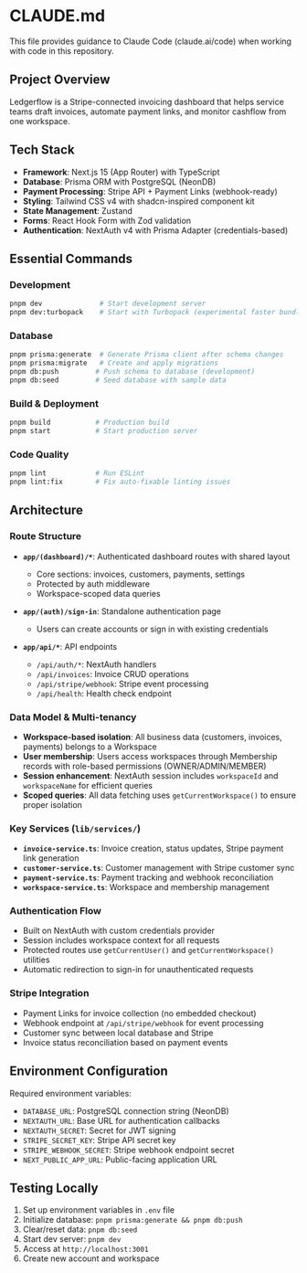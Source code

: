 # CLAUDE.md

This file provides guidance to Claude Code (claude.ai/code) when working with code in this repository.

## Project Overview
Ledgerflow is a Stripe-connected invoicing dashboard that helps service teams draft invoices, automate payment links, and monitor cashflow from one workspace.

## Tech Stack
- **Framework**: Next.js 15 (App Router) with TypeScript
- **Database**: Prisma ORM with PostgreSQL (NeonDB)
- **Payment Processing**: Stripe API + Payment Links (webhook-ready)
- **Styling**: Tailwind CSS v4 with shadcn-inspired component kit
- **State Management**: Zustand
- **Forms**: React Hook Form with Zod validation
- **Authentication**: NextAuth v4 with Prisma Adapter (credentials-based)

## Essential Commands

### Development
```bash
pnpm dev              # Start development server
pnpm dev:turbopack    # Start with Turbopack (experimental faster bundler)
```

### Database
```bash
pnpm prisma:generate  # Generate Prisma client after schema changes
pnpm prisma:migrate   # Create and apply migrations
pnpm db:push         # Push schema to database (development)
pnpm db:seed         # Seed database with sample data
```

### Build & Deployment
```bash
pnpm build           # Production build
pnpm start           # Start production server
```

### Code Quality
```bash
pnpm lint            # Run ESLint
pnpm lint:fix        # Fix auto-fixable linting issues
```

## Architecture

### Route Structure
- **`app/(dashboard)/*`**: Authenticated dashboard routes with shared layout
  - Core sections: invoices, customers, payments, settings
  - Protected by auth middleware
  - Workspace-scoped data queries
  
- **`app/(auth)/sign-in`**: Standalone authentication page
  - Users can create accounts or sign in with existing credentials
  
- **`app/api/*`**: API endpoints
  - `/api/auth/*`: NextAuth handlers
  - `/api/invoices`: Invoice CRUD operations
  - `/api/stripe/webhook`: Stripe event processing
  - `/api/health`: Health check endpoint

### Data Model & Multi-tenancy
- **Workspace-based isolation**: All business data (customers, invoices, payments) belongs to a Workspace
- **User membership**: Users access workspaces through Membership records with role-based permissions (OWNER/ADMIN/MEMBER)
- **Session enhancement**: NextAuth session includes `workspaceId` and `workspaceName` for efficient queries
- **Scoped queries**: All data fetching uses `getCurrentWorkspace()` to ensure proper isolation

### Key Services (`lib/services/`)
- **`invoice-service.ts`**: Invoice creation, status updates, Stripe payment link generation
- **`customer-service.ts`**: Customer management with Stripe customer sync
- **`payment-service.ts`**: Payment tracking and webhook reconciliation
- **`workspace-service.ts`**: Workspace and membership management

### Authentication Flow
- Built on NextAuth with custom credentials provider
- Session includes workspace context for all requests
- Protected routes use `getCurrentUser()` and `getCurrentWorkspace()` utilities
- Automatic redirection to sign-in for unauthenticated requests

### Stripe Integration
- Payment Links for invoice collection (no embedded checkout)
- Webhook endpoint at `/api/stripe/webhook` for event processing
- Customer sync between local database and Stripe
- Invoice status reconciliation based on payment events

## Environment Configuration
Required environment variables:
- `DATABASE_URL`: PostgreSQL connection string (NeonDB)
- `NEXTAUTH_URL`: Base URL for authentication callbacks
- `NEXTAUTH_SECRET`: Secret for JWT signing
- `STRIPE_SECRET_KEY`: Stripe API secret key
- `STRIPE_WEBHOOK_SECRET`: Stripe webhook endpoint secret
- `NEXT_PUBLIC_APP_URL`: Public-facing application URL

## Testing Locally
1. Set up environment variables in `.env` file
2. Initialize database: `pnpm prisma:generate && pnpm db:push`
3. Clear/reset data: `pnpm db:seed`
4. Start dev server: `pnpm dev`
5. Access at `http://localhost:3001`
6. Create new account and workspace